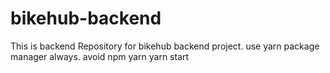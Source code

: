 # bikehub-backend

This is backend Repository for bikehub backend project.
use yarn package manager always. avoid npm
yarn
yarn start
